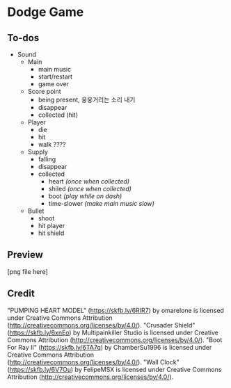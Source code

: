 # Dodge Game

## To-dos
- Sound
  - Main
    - main music
    - start/restart
    - game over
  - Score point
    - being present, 웅웅거리는 소리 내기
    - disappear
    - collected (hit)
  - Player
    - die
    - hit
    - walk ???? 
  - Supply
    - falling
    - disappear
    - collected
      - heart *(once when collected)*
      - shiled *(once when collected)*
      - boot *(play while on dash)*
      - time-slower *(make main music slow)*
  - Bullet
    - shoot
    - hit player
    - hit shield

## Preview
[png file here]

## Credit
"PUMPING HEART MODEL" (https://skfb.ly/6RIR7) by omarelone is licensed under Creative Commons Attribution (http://creativecommons.org/licenses/by/4.0/).
"Crusader Shield" (https://skfb.ly/6xnEo) by Multipainkiller Studio is licensed under Creative Commons Attribution (http://creativecommons.org/licenses/by/4.0/).
"Boot For Ray II" (https://skfb.ly/6TA7q) by ChamberSu1996 is licensed under Creative Commons Attribution (http://creativecommons.org/licenses/by/4.0/).
"Wall Clock" (https://skfb.ly/6V7Ou) by FelipeMSX is licensed under Creative Commons Attribution (http://creativecommons.org/licenses/by/4.0/).
